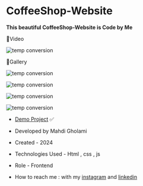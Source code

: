 # CoffeeShop-Website

**This beautiful CoffeeShop-Website is Code by Me**

🎥Video

![temp conversion](https://github.com/user-attachments/assets/0d4d9686-b53e-43a7-8a80-4cb2d8337c03)

📸Gallery

![temp conversion](https://github.com/user-attachments/assets/1e440c23-843d-486d-9b30-d093cf003eab)

![temp conversion](https://github.com/user-attachments/assets/88c2796e-5a97-42eb-b82a-3093ea16a5b7)

![temp conversion](https://github.com/user-attachments/assets/516580dc-9ce0-4083-8b72-2a84bcc9ba0b)

![temp conversion](https://github.com/user-attachments/assets/67ca5ef8-2cc0-4711-aa10-c1d445b468e5)

- [Demo Project](https://mhdigholami.github.io/CoffeeShop-Website/) ✅

- Developed by Mahdi Gholami

- Created - 2024

- Technologies Used - Html , css , js

- Role - Frontend

- How to reach me : with my [instagram](https://www.instagram.com/mahdi_gholami_web) and [linkedin](https://www.linkedin.com/in/mahdi-gholami-developer)
